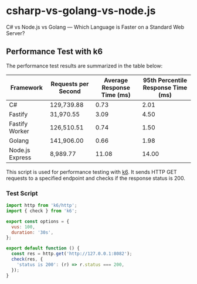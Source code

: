 # csharp-vs-golang-vs-node.js
C# vs Node.js vs Golang — Which Language is Faster on a Standard Web Server?


## Performance Test with k6

The performance test results are summarized in the table below:

| Framework       | Requests per Second | Average Response Time (ms) | 95th Percentile Response Time (ms) |
|-----------------|----------------------|-----------------------------|------------------------------------|
| C#              | 129,739.88           | 0.73                        | 2.01                               |
| Fastify         | 31,970.55            | 3.09                        | 4.50                               |
| Fastify Worker  | 126,510.51           | 0.74                        | 1.50                               |
| Golang          | 141,906.00           | 0.66                        | 1.98                               |
| Node.js Express | 8,989.77             | 11.08                       | 14.00                              |


This script is used for performance testing with [k6](https://k6.io/). It sends HTTP GET requests to a specified endpoint and checks if the response status is 200.

### Test Script

```javascript
import http from 'k6/http';
import { check } from 'k6';

export const options = {
  vus: 100, 
  duration: '30s', 
};

export default function () {
  const res = http.get('http://127.0.0.1:8082'); 
  check(res, {
    'status is 200': (r) => r.status === 200,
  });
}


